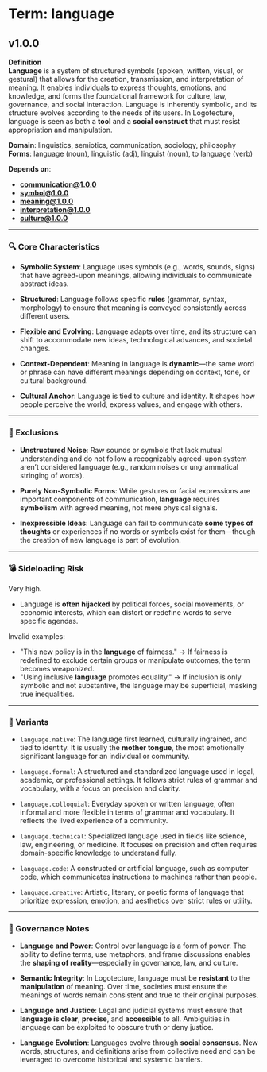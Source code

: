 # Term: language

## v1.0.0

**Definition**  
**Language** is a system of structured symbols (spoken, written, visual, or gestural) that allows for the creation, transmission, and interpretation of meaning. It enables individuals to express thoughts, emotions, and knowledge, and forms the foundational framework for culture, law, governance, and social interaction. Language is inherently symbolic, and its structure evolves according to the needs of its users. In Logotecture, language is seen as both a **tool** and a **social construct** that must resist appropriation and manipulation.

**Domain**: linguistics, semiotics, communication, sociology, philosophy  
**Forms**: language (noun), linguistic (adj), linguist (noun), to language (verb)

**Depends on**:  
- **communication@1.0.0**  
- **symbol@1.0.0**  
- **meaning@1.0.0**  
- **interpretation@1.0.0**  
- **culture@1.0.0**

---

### 🔍 Core Characteristics

- **Symbolic System**: Language uses symbols (e.g., words, sounds, signs) that have agreed-upon meanings, allowing individuals to communicate abstract ideas.

- **Structured**: Language follows specific **rules** (grammar, syntax, morphology) to ensure that meaning is conveyed consistently across different users.

- **Flexible and Evolving**: Language adapts over time, and its structure can shift to accommodate new ideas, technological advances, and societal changes.

- **Context-Dependent**: Meaning in language is **dynamic**—the same word or phrase can have different meanings depending on context, tone, or cultural background.

- **Cultural Anchor**: Language is tied to culture and identity. It shapes how people perceive the world, express values, and engage with others.

---

### 🚧 Exclusions

- **Unstructured Noise**: Raw sounds or symbols that lack mutual understanding and do not follow a recognizably agreed-upon system aren’t considered language (e.g., random noises or ungrammatical stringing of words).

- **Purely Non-Symbolic Forms**: While gestures or facial expressions are important components of communication, **language** requires **symbolism** with agreed meaning, not mere physical signals.

- **Inexpressible Ideas**: Language can fail to communicate **some types of thoughts** or experiences if no words or symbols exist for them—though the creation of new language is part of evolution.

---

### 💣 Sideloading Risk

Very high.  
- Language is **often hijacked** by political forces, social movements, or economic interests, which can distort or redefine words to serve specific agendas.

Invalid examples:
- "This new policy is in the **language** of fairness." → If fairness is redefined to exclude certain groups or manipulate outcomes, the term becomes weaponized.
- "Using inclusive **language** promotes equality." → If inclusion is only symbolic and not substantive, the language may be superficial, masking true inequalities.

---

### 🔁 Variants

- `language.native`: The language first learned, culturally ingrained, and tied to identity. It is usually the **mother tongue**, the most emotionally significant language for an individual or community.

- `language.formal`: A structured and standardized language used in legal, academic, or professional settings. It follows strict rules of grammar and vocabulary, with a focus on precision and clarity.

- `language.colloquial`: Everyday spoken or written language, often informal and more flexible in terms of grammar and vocabulary. It reflects the lived experience of a community.

- `language.technical`: Specialized language used in fields like science, law, engineering, or medicine. It focuses on precision and often requires domain-specific knowledge to understand fully.

- `language.code`: A constructed or artificial language, such as computer code, which communicates instructions to machines rather than people.

- `language.creative`: Artistic, literary, or poetic forms of language that prioritize expression, emotion, and aesthetics over strict rules or utility.

---

### 🔐 Governance Notes

- **Language and Power**: Control over language is a form of power. The ability to define terms, use metaphors, and frame discussions enables the **shaping of reality**—especially in governance, law, and culture.

- **Semantic Integrity**: In Logotecture, language must be **resistant** to the **manipulation** of meaning. Over time, societies must ensure the meanings of words remain consistent and true to their original purposes.

- **Language and Justice**: Legal and judicial systems must ensure that **language is clear**, **precise**, and **accessible** to all. Ambiguities in language can be exploited to obscure truth or deny justice.

- **Language Evolution**: Languages evolve through **social consensus**. New words, structures, and definitions arise from collective need and can be leveraged to overcome historical and systemic barriers.
